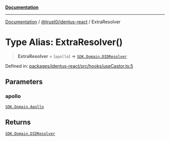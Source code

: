 [**Documentation**](../../../README.md)

***

[Documentation](../../../README.md) / [@trust0/identus-react](../README.md) / ExtraResolver

# Type Alias: ExtraResolver()

> **ExtraResolver** = (`apollo`) => [`SDK.Domain.DIDResolver`](https://github.com/hyperledger-identus/sdk-ts/blob/main/docs/sdk/modules.md)

Defined in: [packages/identus-react/src/hooks/useCastor.ts:5](https://github.com/trust0-project/identus/blob/acda3991200ce66d293067e7b0e239168c7a9e67/packages/identus-react/src/hooks/useCastor.ts#L5)

## Parameters

### apollo

[`SDK.Domain.Apollo`](https://github.com/hyperledger-identus/sdk-ts/blob/main/docs/sdk/modules.md)

## Returns

[`SDK.Domain.DIDResolver`](https://github.com/hyperledger-identus/sdk-ts/blob/main/docs/sdk/modules.md)
